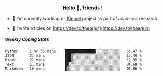 <h3 align="center">Hello 👋, friends !</h3>

- 🔭 I’m currently working on [Kinmel](https://github.com/thearjun/kinmel) project as part of academic research.

- 📝 I write articles on [https://dev.to/thearjun](https://dev.to/thearjun)


##### Weekly Coding Stats
<!--START_SECTION:waka-->
```text
Python     1 hr 36 mins    ██████████████░░░░░░░░░░░   55.47 % 
JSON       23 mins         ███▒░░░░░░░░░░░░░░░░░░░░░   13.49 % 
Other      22 mins         ███▒░░░░░░░░░░░░░░░░░░░░░   12.95 % 
Text       11 mins         █▓░░░░░░░░░░░░░░░░░░░░░░░   06.69 % 
Markdown   10 mins         █▒░░░░░░░░░░░░░░░░░░░░░░░   05.86 % 
```
<!--END_SECTION:waka-->
